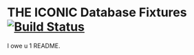 THE ICONIC Database Fixtures [![Build Status](https://travis-ci.org/theiconic/fixtures.svg?branch=v1.2.2)](https://travis-ci.org/theiconic/fixtures)
========

I owe u 1 README.
